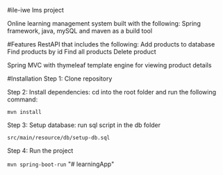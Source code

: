 #ile-iwe lms project

Online learning management system  built with the following:
Spring framework, java, mySQL and maven as a build tool

#Features
RestAPI that includes the following:
Add products to database
Find products by id
Find all products
Delete product

Spring MVC with thymeleaf template engine for viewing product details

#Installation
Step 1: Clone repository

Step 2: Install dependencies: cd into the root folder and run the following command:

`mvn install`

Step 3: Setup database: run sql script in the db folder

`src/main/resource/db/setup-db.sql`

Step 4: Run the project 

`mvn spring-boot-run`
"# learningApp" 
